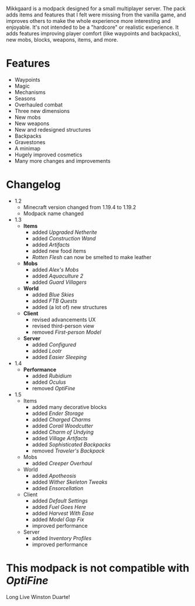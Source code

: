 Mikkgaard is a modpack designed for a small multiplayer server.
The pack adds items and features that I felt were missing from the vanilla game, and improves others to make the whole experience more interesting and enjoyable. It's not intended to be a "hardcore" or realistic experience. It adds features improving player comfort (like waypoints and backpacks), new mobs, blocks, weapons, items, and more.

# Features 
- Waypoints
- Magic
- Mechanisms
- Seasons
- Overhauled combat
- Three new dimensions
- New mobs 
- New weapons
- New and redesigned structures
- Backpacks
- Gravestones
- A minimap
- Hugely improved cosmetics
- Many more changes and improvements

# Changelog 
- 1.2 
	- Minecraft version changed from 1.19.4 to 1.19.2 
	- Modpack name changed 
- 1.3 
	- **Items**
		- added *Upgraded Netherite* 
		- added *Construction Wand*
		- added *Artifacts*
		- added new food items 
		- *Rotten Flesh* can now be smelted to make leather 
	- **Mobs** 
		- added *Alex's Mobs* 
		- added *Aquaculture 2* 
		- added *Guard Villagers* 
	- **World**  
		- added *Blue Skies* 
		- added *FTB Quests* 
		- added (a lot of) new structures 
	- **Client** 
		- revised advancements UX 
		- revised third-person view 
		- removed *First-person Model* 
	- **Server** 
		- added *Configured* 
		- added *Lootr* 
		- added *Easier Sleeping* 
- 1.4 
	- **Performance**
		- added *Rubidium*
		- added *Oculus*
		- removed *OptiFine*
- 1.5 
	- Items
		- added many decorative blocks 
		- added *Ender Storage* 
		- added *Charged Charms* 
		- added *Corail Woodcutter* 
		- added *Charm of Undying* 
		- added *Village Artifacts* 
		- added *Sophisticated Backpacks* 
		- removed *Traveler's Backpack* 
	- Mobs 
		- added *Creeper Overhaul*
	- World 
		- added *Apotheosis* 
		- added *Wither Skeleton Tweaks* 
		- added *Ensorcellation* 
	- Client 
		- added *Default Settings* 
		- added *Fuel Goes Here* 
		- added *Harvest With Ease*
		- added *Model Gap Fix*
		- improved performance
	- Server 
		- added *Inventory Profiles* 
		- improved performance

# This modpack is not compatible with *OptiFine*

Long Live Winston Duarte! 
